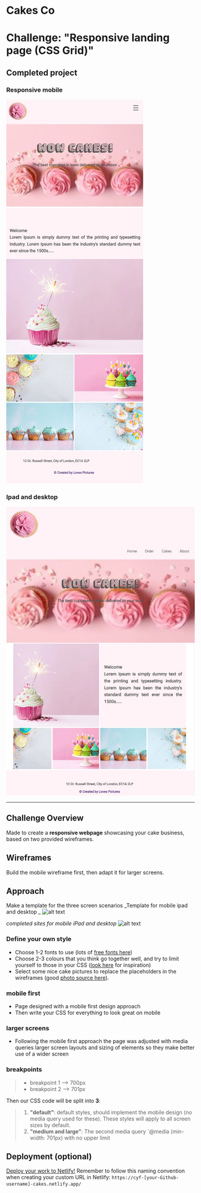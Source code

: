 # Cakes Co

# Challenge: "Responsive landing page (CSS Grid)"

## Completed project

### Responsive mobile
![Example Screenshot from the finished challenge](./img/WC__completed-03.JPG)

### Ipad and desktop 
![Example Screenshot from the finished challenge](./img/WC__completed-04.JPG)

_________________________

## Challenge Overview

Made to create a **responsive webpage** showcasing your cake business, based on two provided wireframes.

## Wireframes

Build the mobile wireframe first, then adapt it for larger screens.

## Approach

Make a template for the three screen scenarios
_Template for mobile ipad and desktop _
![alt text](https://github.com/LovesPictures/WowCakes/blob/master/img/Slide6.JPG "twireframe template")

_completed sites for mobile iPad and desktop_
![alt text](https://github.com/LovesPictures/WowCakes/blob/a7997c4eae1f66f808008e8c8892c5c5054c7691/img/Slide7.JPG "twireframe template")

### Define your own style

- Choose 1-2 fonts to use (lots of [free fonts here](https://fonts.google.com/))
- Choose 2-3 colours that you think go together well, and try to limit yourself to those in your CSS ([look here](https://coolors.co/palettes/trending) for inspiration)
- Select some nice cake pictures to replace the placeholders in the wireframes (good [photo source here](https://unsplash.com/images/food/cake)).

### mobile first

- Page designed with a mobile first design approach
- Then write your CSS for everything to look great on mobile

### larger screens

- Following the mobile first approach the page was adjusted with media queries larger screen layouts and sizing of elements so they make better use of a wider screen

### breakpoints

> - breakpoint 1 --> 700px
> - breakpoint 2 --> 701px

Then our CSS code will be split into **3**:

> 1. **"default"**: default styles, should implement the mobile design (no media query used for these). These styles will apply to all screen sizes by default.
> 2. **"medium and large"**: The second media query `@media (min-width: 701px) with no upper limit

## Deployment (optional)

[Deploy your work to Netlify!](https://syllabus.codeyourfuture.io/workshops/deployment/workshop/instructions/)
Remember to follow this naming convention when creating your custom URL in Netlify: `https://cyf-[your-Github-username]-cakes.netlify.app/`
